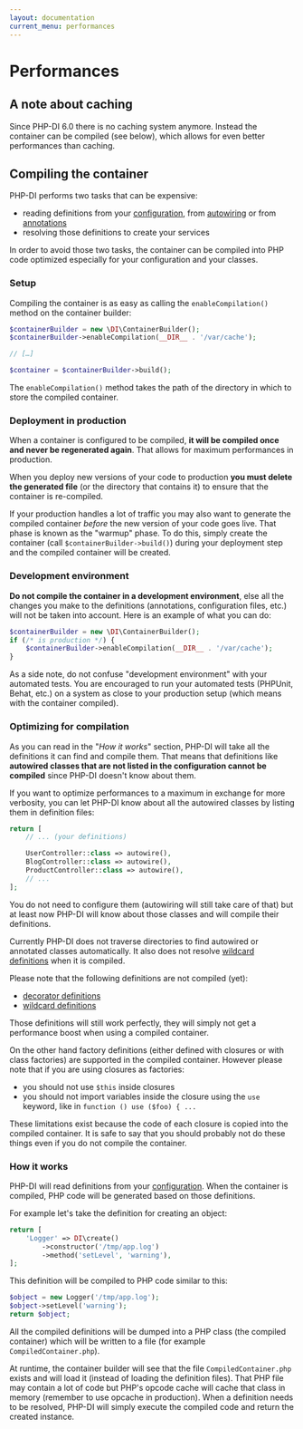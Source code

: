 ```yaml
---
layout: documentation
current_menu: performances
---
```


# Performances

## A note about caching

Since PHP-DI 6.0 there is no caching system anymore. Instead the container can be compiled (see below), which allows for even better performances than caching.

## Compiling the container

PHP-DI performs two tasks that can be expensive:

- reading definitions from your [configuration](php-definitions.md), from [autowiring](autowiring.md) or from [annotations](annotations.md)
- resolving those definitions to create your services

In order to avoid those two tasks, the container can be compiled into PHP code optimized especially for your configuration and your classes.

### Setup

Compiling the container is as easy as calling the `enableCompilation()` method on the container builder:

```php
$containerBuilder = new \DI\ContainerBuilder();
$containerBuilder->enableCompilation(__DIR__ . '/var/cache');

// […]

$container = $containerBuilder->build();
```

The `enableCompilation()` method takes the path of the directory in which to store the compiled container.

### Deployment in production

When a container is configured to be compiled, **it will be compiled once and never be regenerated again**. That allows for maximum performances in production.

When you deploy new versions of your code to production **you must delete the generated file** (or the directory that contains it) to ensure that the container is re-compiled.

If your production handles a lot of traffic you may also want to generate the compiled container *before* the new version of your code goes live. That phase is known as the "warmup" phase. To do this, simply create the container (call `$containerBuilder->build()`) during your deployment step and the compiled container will be created.

### Development environment

**Do not compile the container in a development environment**, else all the changes you make to the definitions (annotations, configuration files, etc.) will not be taken into account. Here is an example of what you can do:

```php
$containerBuilder = new \DI\ContainerBuilder();
if (/* is production */) {
    $containerBuilder->enableCompilation(__DIR__ . '/var/cache');
}
```

As a side note, do not confuse "development environment" with your automated tests. You are encouraged to run your automated tests (PHPUnit, Behat, etc.) on a system as close to your production setup (which means with the container compiled).

### Optimizing for compilation

As you can read in the "*How it works*" section, PHP-DI will take all the definitions it can find and compile them. That means that definitions like **autowired classes that are not listed in the configuration cannot be compiled** since PHP-DI doesn't know about them.

If you want to optimize performances to a maximum in exchange for more verbosity, you can let PHP-DI know about all the autowired classes by listing them in definition files:

```php
return [
    // ... (your definitions)

    UserController::class => autowire(),
    BlogController::class => autowire(),
    ProductController::class => autowire(),
    // ...
];
```

You do not need to configure them (autowiring will still take care of that) but at least now PHP-DI will know about those classes and will compile their definitions.

Currently PHP-DI does not traverse directories to find autowired or annotated classes automatically. It also does not resolve [wildcard definitions](php-definitions.md#wildcards) when it is compiled.

Please note that the following definitions are not compiled (yet):

- [decorator definitions](php-definitions.md#decoration)
- [wildcard definitions](php-definitions.md#wildcards)

Those definitions will still work perfectly, they will simply not get a performance boost when using a compiled container.

On the other hand factory definitions (either defined with closures or with class factories) are supported in the compiled container. However please note that if you are using closures as factories:

- you should not use `$this` inside closures
- you should not import variables inside the closure using the `use` keyword, like in `function () use ($foo) { ...`

These limitations exist because the code of each closure is copied into the compiled container. It is safe to say that you should probably not do these things even if you do not compile the container.

### How it works

PHP-DI will read definitions from your [configuration](php-definitions.md). When the container is compiled, PHP code will be generated based on those definitions.

For example let's take the definition for creating an object:

```php
return [
    'Logger' => DI\create()
        ->constructor('/tmp/app.log')
        ->method('setLevel', 'warning'),
];
```

This definition will be compiled to PHP code similar to this:

```php
$object = new Logger('/tmp/app.log');
$object->setLevel('warning');
return $object;
```

All the compiled definitions will be dumped into a PHP class (the compiled container) which will be written to a file (for example `CompiledContainer.php`).

At runtime, the container builder will see that the file `CompiledContainer.php` exists and will load it (instead of loading the definition files). That PHP file may contain a lot of code but PHP's opcode cache will cache that class in memory (remember to use opcache in production). When a definition needs to be resolved, PHP-DI will simply execute the compiled code and return the created instance.
